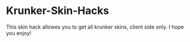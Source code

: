 # Krunker-Skin-Hacks
This skin hack allowes you to get all krunker skins, client side only. I hope you enjoy!
